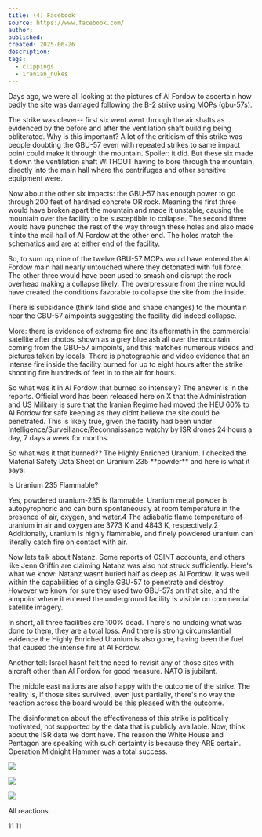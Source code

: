 ```yaml
---
title: (4) Facebook
source: https://www.facebook.com/
author: 
published: 
created: 2025-06-26
description: 
tags:
  - clippings
  - iranian_nukes
---
```

Days ago, we were all looking at the pictures of Al Fordow to ascertain how badly the site was damaged following the B-2 strike using MOPs (gbu-57s).

The strike was clever-- first six went went through the air shafts as evidenced by the before and after the ventilation shaft building being obliterated. Why is this important? A lot of the criticism of this strike was people doubting the GBU-57 even with repeated strikes to same impact point could make it through the mountain. Spoiler: it did. But these six made it down the ventilation shaft WITHOUT having to bore through the mountain, directly into the main hall where the centrifuges and other sensitive equipment were.

Now about the other six impacts: the GBU-57 has enough power to go through 200 feet of hardned concrete OR rock. Meaning the first three would have broken apart the mountain and made it unstable, causing the mountain over the facility to be susceptible to collapse. The second three would have punched the rest of the way through these holes and also made it into the mail hall of Al Fordow at the other end. The holes match the schematics and are at either end of the facility.

So, to sum up, nine of the twelve GBU-57 MOPs would have entered the Al Fordow main hall nearly untouched where they detonated with full force. The other three would have been used to smash and disrupt the rock overhead making a collapse likely. The overpressure from the nine would have created the conditions favorable to collapse the site from the inside.

There is subsidance (think land slide and shape changes) to the mountain near the GBU-57 aimpoints suggesting the facility did indeed collapse.

More: there is evidence of extreme fire and its aftermath in the commercial satellite after photos, shown as a grey blue ash all over the mountain coming from the GBU-57 aimpoints, and this matches numerous videos and pictures taken by locals. There is photographic and video evidence that an intense fire inside the facility burned for up to eight hours after the strike shooting fire hundreds of feet in to the air for hours.

So what was it in Al Fordow that burned so intensely? The answer is in the reports. Official word has been released here on X that the Administration and US Military is sure that the Iranian Regime had moved the HEU 60% to Al Fordow for safe keeping as they didnt believe the site could be penetrated. This is likely true, given the facility had been under Intelligence/Surveillance/Reconnaissance watchy by ISR drones 24 hours a day, 7 days a week for months.

So what was it that burned?? The Highly Enriched Uranium. I checked the Material Safety Data Sheet on Uranium 235 \*\*powder\*\* and here is what it says:

Is Uranium 235 Flammable?

Yes, powdered uranium-235 is flammable. Uranium metal powder is autopyrophoric and can burn spontaneously at room temperature in the presence of air, oxygen, and water.4 The adiabatic flame temperature of uranium in air and oxygen are 3773 K and 4843 K, respectively.2 Additionally, uranium is highly flammable, and finely powdered uranium can literally catch fire on contact with air.

Now lets talk about Natanz. Some reports of OSINT accounts, and others like Jenn Griffin are claiming Natanz was also not struck sufficiently. Here's what we know: Natanz wasnt buried half as deep as Al Fordow. It was well within the capabilities of a single GBU-57 to penetrate and destroy. However we know for sure they used two GBU-57s on that site, and the aimpoint where it entered the underground facility is visible on commercial satellite imagery.

In short, all three facilities are 100% dead. There's no undoing what was done to them, they are a total loss. And there is strong circumstantial evidence the Highly Enriched Uranium is also gone, having been the fuel that caused the intense fire at Al Fordow.

Another tell: Israel hasnt felt the need to revisit any of those sites with aircraft other than Al Fordow for good measure. NATO is jubilant.

The middle east nations are also happy with the outcome of the strike. The reality is, if those sites survived, even just partially, there's no way the reaction across the board would be this pleased with the outcome.

The disinformation about the effectiveness of this strike is politically motivated, not supported by the data that is publicly available. Now, think about the ISR data we dont have. The reason the White House and Pentagon are speaking with such certainty is because they ARE certain. Operation Midnight Hammer was a total success.

![](https://www.facebook.com/www.w3.org/2000/svg'%20viewBox='0%200%2016%2016'%3E%3Cpath%20d='M16.0001%207.9996c0%204.418-3.5815%207.9996-7.9995%207.9996S.001%2012.4176.001%207.9996%203.5825%200%208.0006%200C12.4186%200%2016%203.5815%2016%207.9996Z'%20fill='url(%23paint0_linear_15251_63610)'/%3E%3Cpath%20d='M16.0001%207.9996c0%204.418-3.5815%207.9996-7.9995%207.9996S.001%2012.4176.001%207.9996%203.5825%200%208.0006%200C12.4186%200%2016%203.5815%2016%207.9996Z'%20fill='url(%23paint1_radial_15251_63610)'/%3E%3Cpath%20d='M16.0001%207.9996c0%204.418-3.5815%207.9996-7.9995%207.9996S.001%2012.4176.001%207.9996%203.5825%200%208.0006%200C12.4186%200%2016%203.5815%2016%207.9996Z'%20fill='url(%23paint2_radial_15251_63610)'%20fill-opacity='.5'/%3E%3Cpath%20d='M7.3014%203.8662a.6974.6974%200%200%201%20.6974-.6977c.6742%200%201.2207.5465%201.2207%201.2206v1.7464a.101.101%200%200%200%20.101.101h1.7953c.992%200%201.7232.9273%201.4917%201.892l-.4572%201.9047a2.301%202.301%200%200%201-2.2374%201.764H6.9185a.5752.5752%200%200%201-.5752-.5752V7.7384c0-.4168.097-.8278.2834-1.2005l.2856-.5712a3.6878%203.6878%200%200%200%20.3893-1.6509l-.0002-.4496ZM4.367%207a.767.767%200%200%200-.7669.767v3.2598a.767.767%200%200%200%20.767.767h.767a.3835.3835%200%200%200%20.3835-.3835V7.3835A.3835.3835%200%200%200%205.134%207h-.767Z'%20fill='%23fff'/%3E%3Cdefs%3E%3CradialGradient%20id='paint1_radial_15251_63610'%20cx='0'%20cy='0'%20r='1'%20gradientUnits='userSpaceOnUse'%20gradientTransform='rotate(90%20.0005%208)%20scale(7.99958)'%3E%3Cstop%20offset='.5618'%20stop-color='%230866FF'%20stop-opacity='0'/%3E%3Cstop%20offset='1'%20stop-color='%230866FF'%20stop-opacity='.1'/%3E%3C/radialGradient%3E%3CradialGradient%20id='paint2_radial_15251_63610'%20cx='0'%20cy='0'%20r='1'%20gradientUnits='userSpaceOnUse'%20gradientTransform='rotate(45%20-4.5257%2010.9237)%20scale(10.1818)'%3E%3Cstop%20offset='.3143'%20stop-color='%2302ADFC'/%3E%3Cstop%20offset='1'%20stop-color='%2302ADFC'%20stop-opacity='0'/%3E%3C/radialGradient%3E%3ClinearGradient%20id='paint0_linear_15251_63610'%20x1='2.3989'%20y1='2.3999'%20x2='13.5983'%20y2='13.5993'%20gradientUnits='userSpaceOnUse'%3E%3Cstop%20stop-color='%2302ADFC'/%3E%3Cstop%20offset='.5'%20stop-color='%230866FF'/%3E%3Cstop%20offset='1'%20stop-color='%232B7EFF'/%3E%3C/linearGradient%3E%3C/defs%3E%3C/svg%3E)

![](https://www.facebook.com/www.w3.org/2000/svg'%20viewBox='0%200%2016%2016'%3E%3Cg%20clip-path='url(%23clip0_15251_63610)'%3E%3Cpath%20d='M15.9963%208c0%204.4179-3.5811%207.9993-7.9986%207.9993-4.4176%200-7.9987-3.5814-7.9987-7.9992%200-4.4179%203.5811-7.9992%207.9987-7.9992%204.4175%200%207.9986%203.5813%207.9986%207.9992Z'%20fill='url(%23paint0_linear_15251_63610)'/%3E%3Cpath%20d='M15.9973%207.9992c0%204.4178-3.5811%207.9992-7.9987%207.9992C3.5811%2015.9984%200%2012.417%200%207.9992S3.5811%200%207.9986%200c4.4176%200%207.9987%203.5814%207.9987%207.9992Z'%20fill='url(%23paint1_radial_15251_63610)'/%3E%3Cpath%20d='M7.9996%205.9081c-.3528-.8845-1.1936-1.507-2.1748-1.507-1.4323%200-2.4254%201.328-2.4254%202.6797%200%202.2718%202.3938%204.0094%204.0816%205.1589.3168.2157.7205.2157%201.0373%200%201.6878-1.1495%204.0815-2.8871%204.0815-5.159%200-1.3517-.993-2.6796-2.4254-2.6796-.9811%200-1.822.6225-2.1748%201.507Z'%20fill='%23fff'/%3E%3C/g%3E%3Cdefs%3E%3CradialGradient%20id='paint1_radial_15251_63610'%20cx='0'%20cy='0'%20r='1'%20gradientUnits='userSpaceOnUse'%20gradientTransform='matrix(0%207.9992%20-7.99863%200%207.9986%207.9992)'%3E%3Cstop%20offset='.5637'%20stop-color='%23E11731'%20stop-opacity='0'/%3E%3Cstop%20offset='1'%20stop-color='%23E11731'%20stop-opacity='.1'/%3E%3C/radialGradient%3E%3ClinearGradient%20id='paint0_linear_15251_63610'%20x1='2.3986'%20y1='2.4007'%20x2='13.5975'%20y2='13.5993'%20gradientUnits='userSpaceOnUse'%3E%3Cstop%20stop-color='%23FF74AE'/%3E%3Cstop%20offset='.5001'%20stop-color='%23FA2E3E'/%3E%3Cstop%20offset='1'%20stop-color='%23FF5758'/%3E%3C/linearGradient%3E%3CclipPath%20id='clip0_15251_63610'%3E%3Cpath%20fill='%23fff'%20d='M-.001.0009h15.9992v15.9984H-.001z'/%3E%3C/clipPath%3E%3C/defs%3E%3C/svg%3E)

![](https://www.facebook.com/www.w3.org/2000/svg'%20viewBox='0%200%2016%2016'%3E%3Cg%20clip-path='url(%23clip0_15251_63610)'%3E%3Cpath%20d='M15.9982%207.9998c0%204.4181-3.5815%207.9996-7.9996%207.9996-4.418%200-7.9996-3.5815-7.9996-7.9996%200-4.418%203.5816-7.9996%207.9996-7.9996%204.4181%200%207.9996%203.5816%207.9996%207.9996Z'%20fill='url(%23paint0_linear_15251_63610)'/%3E%3Cpath%20d='M15.9973%207.9992c0%204.4178-3.5811%207.9992-7.9987%207.9992C3.5811%2015.9984%200%2012.417%200%207.9992S3.5811%200%207.9986%200c4.4176%200%207.9987%203.5814%207.9987%207.9992Z'%20fill='url(%23paint1_radial_15251_63610)'/%3E%3Cmask%20id='mask0_15251_63610'%20style='mask-type:alpha'%20maskUnits='userSpaceOnUse'%20x='6'%20y='13'%20width='8'%20height='3'%3E%3Cpath%20d='M13.6084%2013.7029c-1.4438%201.4203-3.4244%202.2965-5.6097%202.2965a8.0393%208.0393%200%200%201-1.5715-.1543c.6898-.2867%201.6353-.7368%202.5437-1.3171%201.2793.5295%203.4828.2415%204.6285-.8326l.009.0075Z'%20fill='%23D9D9D9'/%3E%3C/mask%3E%3Cg%20mask='url(%23mask0_15251_63610)'%3E%3Cpath%20d='M15.9982%207.9998c0%204.4181-3.5815%207.9996-7.9996%207.9996-4.418%200-7.9996-3.5815-7.9996-7.9996%200-4.418%203.5816-7.9996%207.9996-7.9996%204.4181%200%207.9996%203.5816%207.9996%207.9996Z'%20fill='url(%23paint2_linear_15251_63610)'/%3E%3C/g%3E%3Cpath%20d='M15.9962%207.9996c0%204.418-3.5815%207.9996-7.9995%207.9996S-.003%2012.4176-.003%207.9996%203.5786%200%207.9967%200c4.418%200%207.9995%203.5815%207.9995%207.9996Z'%20fill='url(%23paint3_radial_15251_63610)'/%3E%3Cpath%20d='M15.9962%207.9996c0%204.418-3.5815%207.9996-7.9995%207.9996S-.003%2012.4176-.003%207.9996%203.5786%200%207.9967%200c4.418%200%207.9995%203.5815%207.9995%207.9996Z'%20fill='url(%23paint4_radial_15251_63610)'/%3E%3Cpath%20d='M15.9962%207.9996c0%204.418-3.5815%207.9996-7.9995%207.9996S-.003%2012.4176-.003%207.9996%203.5786%200%207.9967%200c4.418%200%207.9995%203.5815%207.9995%207.9996Z'%20fill='url(%23paint5_radial_15251_63610)'%20style='mix-blend-mode:multiply'/%3E%3Cpath%20d='M15.9962%207.9996c0%204.418-3.5815%207.9996-7.9995%207.9996S-.003%2012.4176-.003%207.9996%203.5786%200%207.9967%200c4.418%200%207.9995%203.5815%207.9995%207.9996Z'%20fill='url(%23paint6_radial_15251_63610)'%20style='mix-blend-mode:multiply'/%3E%3Cpath%20fill-rule='evenodd'%20clip-rule='evenodd'%20d='M9.585%207.7886a.499.499%200%200%201%20.026.0043%202.849%202.849%200%200%201%201.8175%201.202%202.8423%202.8423%200%200%201%20.4349%202.1333c-.2461%201.2665-1.3291%202.3137-2.4304%203.0886-1.1259.7923-2.3926%201.3839-3.2016%201.7072a1.08%201.08%200%200%201-1.151-.2237c-.6289-.6028-1.5818-1.6259-2.329-2.7823-.7307-1.131-1.3425-2.5076-1.0963-3.7741a2.8425%202.8425%200%200%201%201.2024-1.8151%202.8492%202.8492%200%200%201%202.1354-.4336.5086.5086%200%200%201%20.0268.006%202.9735%202.9735%200%200%201%201.4594.8686c.1647.1788.3813.4853.5716.8626.3155-.2781.6296-.482.8526-.5874a2.9734%202.9734%200%200%201%201.6817-.2564Z'%20fill='url(%23paint7_radial_15251_63610)'/%3E%3Cpath%20fill-rule='evenodd'%20clip-rule='evenodd'%20d='M9.585%207.7886a.499.499%200%200%201%20.026.0043%202.849%202.849%200%200%201%201.8175%201.202%202.8423%202.8423%200%200%201%20.4349%202.1333c-.2461%201.2665-1.3291%202.3137-2.4304%203.0886-1.1259.7923-2.3926%201.3839-3.2016%201.7072a1.08%201.08%200%200%201-1.151-.2237c-.6289-.6028-1.5818-1.6259-2.329-2.7823-.7307-1.131-1.3425-2.5076-1.0963-3.7741a2.8425%202.8425%200%200%201%201.2024-1.8151%202.8492%202.8492%200%200%201%202.1354-.4336.5086.5086%200%200%201%20.0268.006%202.9735%202.9735%200%200%201%201.4594.8686c.1647.1788.3813.4853.5716.8626.3155-.2781.6296-.482.8526-.5874a2.9734%202.9734%200%200%201%201.6817-.2564Z'%20fill='url(%23paint8_radial_15251_63610)'/%3E%3Cpath%20fill-rule='evenodd'%20clip-rule='evenodd'%20d='M9.585%207.7886a.499.499%200%200%201%20.026.0043%202.849%202.849%200%200%201%201.8175%201.202%202.8423%202.8423%200%200%201%20.4349%202.1333c-.2461%201.2665-1.3291%202.3137-2.4304%203.0886-1.1259.7923-2.3926%201.3839-3.2016%201.7072a1.08%201.08%200%200%201-1.151-.2237c-.6289-.6028-1.5818-1.6259-2.329-2.7823-.7307-1.131-1.3425-2.5076-1.0963-3.7741a2.8425%202.8425%200%200%201%201.2024-1.8151%202.8492%202.8492%200%200%201%202.1354-.4336.5086.5086%200%200%201%20.0268.006%202.9735%202.9735%200%200%201%201.4594.8686c.1647.1788.3813.4853.5716.8626.3155-.2781.6296-.482.8526-.5874a2.9734%202.9734%200%200%201%201.6817-.2564Z'%20fill='url(%23paint9_radial_15251_63610)'/%3E%3Cmask%20id='mask1_15251_63610'%20style='mask-type:alpha'%20maskUnits='userSpaceOnUse'%20x='-1'%20y='0'%20width='17'%20height='16'%3E%3Ccircle%20cx='7.9976'%20cy='7.9998'%20r='7.9996'%20fill='%23fff'/%3E%3C/mask%3E%3Cg%20mask='url(%23mask1_15251_63610)'%20fill-rule='evenodd'%20clip-rule='evenodd'%3E%3Cpath%20d='M1.3582%207.6194C.836%207.1064.318%207.2994.118%207.9596c-.2.6603-.0513%202.4955%201.0427%203.3962%202.752%202.2662%205.464.8613%205.5191-.5247.0498-1.2472-1.3555-1.113-1.8127-1.0879-.0311.0018-.0445-.0412-.0178-.0582.096-.0626.2535-.1719.4198-.3125.3594-.3044.1753-.8326-.3264-.6813-.0756.0224-1.2968.3904-2.0707.0967-.8778-.3331-.9828-.6465-1.5147-1.1685h.0009Z'%20fill='%23FFF287'/%3E%3Cpath%20d='M1.3582%207.6194C.836%207.1064.318%207.2994.118%207.9596c-.2.6603-.0513%202.4955%201.0427%203.3962%202.752%202.2662%205.464.8613%205.5191-.5247.0498-1.2472-1.3555-1.113-1.8127-1.0879-.0311.0018-.0445-.0412-.0178-.0582.096-.0626.2535-.1719.4198-.3125.3594-.3044.1753-.8326-.3264-.6813-.0756.0224-1.2968.3904-2.0707.0967-.8778-.3331-.9828-.6465-1.5147-1.1685h.0009Z'%20fill='url(%23paint10_linear_15251_63610)'/%3E%3Cpath%20d='M1.3582%207.6194C.836%207.1064.318%207.2994.118%207.9596c-.2.6603-.0513%202.4955%201.0427%203.3962%202.752%202.2662%205.464.8613%205.5191-.5247.0498-1.2472-1.3555-1.113-1.8127-1.0879-.0311.0018-.0445-.0412-.0178-.0582.096-.0626.2535-.1719.4198-.3125.3594-.3044.1753-.8326-.3264-.6813-.0756.0224-1.2968.3904-2.0707.0967-.8778-.3331-.9828-.6465-1.5147-1.1685h.0009Z'%20fill='url(%23paint11_radial_15251_63610)'%20fill-opacity='.6'/%3E%3Cpath%20d='M1.3582%207.6194C.836%207.1064.318%207.2994.118%207.9596c-.2.6603-.0513%202.4955%201.0427%203.3962%202.752%202.2662%205.464.8613%205.5191-.5247.0498-1.2472-1.3555-1.113-1.8127-1.0879-.0311.0018-.0445-.0412-.0178-.0582.096-.0626.2535-.1719.4198-.3125.3594-.3044.1753-.8326-.3264-.6813-.0756.0224-1.2968.3904-2.0707.0967-.8778-.3331-.9828-.6465-1.5147-1.1685h.0009Z'%20fill='url(%23paint12_radial_15251_63610)'/%3E%3Cpath%20d='M1.3582%207.6194C.836%207.1064.318%207.2994.118%207.9596c-.2.6603-.0513%202.4955%201.0427%203.3962%202.752%202.2662%205.464.8613%205.5191-.5247.0498-1.2472-1.3555-1.113-1.8127-1.0879-.0311.0018-.0445-.0412-.0178-.0582.096-.0626.2535-.1719.4198-.3125.3594-.3044.1753-.8326-.3264-.6813-.0756.0224-1.2968.3904-2.0707.0967-.8778-.3331-.9828-.6465-1.5147-1.1685h.0009Z'%20fill='url(%23paint13_radial_15251_63610)'/%3E%3Cpath%20d='M1.3582%207.6194C.836%207.1064.318%207.2994.118%207.9596c-.2.6603-.0513%202.4955%201.0427%203.3962%202.752%202.2662%205.464.8613%205.5191-.5247.0498-1.2472-1.3555-1.113-1.8127-1.0879-.0311.0018-.0445-.0412-.0178-.0582.096-.0626.2535-.1719.4198-.3125.3594-.3044.1753-.8326-.3264-.6813-.0756.0224-1.2968.3904-2.0707.0967-.8778-.3331-.9828-.6465-1.5147-1.1685h.0009Z'%20fill='url(%23paint14_radial_15251_63610)'/%3E%3Cpath%20d='M14.2827%207.7582c.3146-.7585.3146-1.1585.7145-1.3585.4-.2%201%20.4%201%201.6%200%201.9998-.8%204.1957-2.3999%205.6956-1.5999%201.5-5.2626%201.4668-5.5906-.1845-.2727-1.3695%201.1697-1.5059%201.6332-1.571.0316-.0045.0378-.0542.0079-.0677a4.201%204.201%200%200%201-.474-.262c-.4125-.2647-.3176-.8871.211-.8203.599.0913%201.3395.2647%201.978.1997%201.8469-.1888%202.6052-2.4728%202.9199-3.2313Z'%20fill='%23FFF287'/%3E%3Cpath%20d='M14.2827%207.7582c.3146-.7585.3146-1.1585.7145-1.3585.4-.2%201%20.4%201%201.6%200%201.9998-.8%204.1957-2.3999%205.6956-1.5999%201.5-5.2626%201.4668-5.5906-.1845-.2727-1.3695%201.1697-1.5059%201.6332-1.571.0316-.0045.0378-.0542.0079-.0677a4.201%204.201%200%200%201-.474-.262c-.4125-.2647-.3176-.8871.211-.8203.599.0913%201.3395.2647%201.978.1997%201.8469-.1888%202.6052-2.4728%202.9199-3.2313Z'%20fill='url(%23paint15_linear_15251_63610)'/%3E%3Cpath%20d='M14.2827%207.7582c.3146-.7585.3146-1.1585.7145-1.3585.4-.2%201%20.4%201%201.6%200%201.9998-.8%204.1957-2.3999%205.6956-1.5999%201.5-5.2626%201.4668-5.5906-.1845-.2727-1.3695%201.1697-1.5059%201.6332-1.571.0316-.0045.0378-.0542.0079-.0677a4.201%204.201%200%200%201-.474-.262c-.4125-.2647-.3176-.8871.211-.8203.599.0913%201.3395.2647%201.978.1997%201.8469-.1888%202.6052-2.4728%202.9199-3.2313Z'%20fill='url(%23paint16_radial_15251_63610)'%20fill-opacity='.8'/%3E%3Cpath%20d='M14.2827%207.7582c.3146-.7585.3146-1.1585.7145-1.3585.4-.2%201%20.4%201%201.6%200%201.9998-.8%204.1957-2.3999%205.6956-1.5999%201.5-5.2626%201.4668-5.5906-.1845-.2727-1.3695%201.1697-1.5059%201.6332-1.571.0316-.0045.0378-.0542.0079-.0677a4.201%204.201%200%200%201-.474-.262c-.4125-.2647-.3176-.8871.211-.8203.599.0913%201.3395.2647%201.978.1997%201.8469-.1888%202.6052-2.4728%202.9199-3.2313Z'%20fill='url(%23paint17_radial_15251_63610)'/%3E%3Cpath%20d='M14.2827%207.7582c.3146-.7585.3146-1.1585.7145-1.3585.4-.2%201%20.4%201%201.6%200%201.9998-.8%204.1957-2.3999%205.6956-1.5999%201.5-5.2626%201.4668-5.5906-.1845-.2727-1.3695%201.1697-1.5059%201.6332-1.571.0316-.0045.0378-.0542.0079-.0677a4.201%204.201%200%200%201-.474-.262c-.4125-.2647-.3176-.8871.211-.8203.599.0913%201.3395.2647%201.978.1997%201.8469-.1888%202.6052-2.4728%202.9199-3.2313Z'%20fill='url(%23paint18_radial_15251_63610)'%20fill-opacity='.9'%20style='mix-blend-mode:screen'/%3E%3C/g%3E%3Cpath%20d='M7.9977%206.8c.71%200%201.1723-.1164%201.4952-.2331.3063-.1108.4-.4145.08-.4762C9.277%206.0336%208.7886%206%207.9978%206c-.7753%200-1.2813.0342-1.5903.0988-.3085.0646-.2235.3583.073.4654.3257.1177.8017.2357%201.5173.2357Z'%20fill='%234B280E'/%3E%3Cpath%20fill-rule='evenodd'%20clip-rule='evenodd'%20d='M10.1526%202.0928a3.3945%203.3945%200%200%201%202.0299.699.4.4%200%200%200%20.4863-.6352%204.1946%204.1946%200%200%200-2.5083-.8637.4.4%200%201%200-.0079.7999ZM5.843%202.0928a3.3946%203.3946%200%200%200-2.03.699.4.4%200%201%201-.4862-.6352%204.1945%204.1945%200%200%201%202.5083-.8637.4.4%200%201%201%20.008.7999Z'%20fill='%23E0761A'/%3E%3Cpath%20fill-rule='evenodd'%20clip-rule='evenodd'%20d='M9.998%204.3577c-.001.7238.483.936%201.1999%201.023.7099.1024%201.1878-.1978%201.1998-1.023.01-.6941-.3809-1.5413-1.1998-1.5575-.8189.0162-1.1999.8634-1.1999%201.5575ZM5.998%204.3577c.001.7238-.483.936-1.1998%201.023-.71.1024-1.1879-.1978-1.1999-1.023-.01-.6941.381-1.5413%201.1999-1.5575.8189.0162%201.1998.8634%201.1998%201.5575Z'%20fill='%231C1C1D'/%3E%3C/g%3E%3Cdefs%3E%3CradialGradient%20id='paint1_radial_15251_63610'%20cx='0'%20cy='0'%20r='1'%20gradientUnits='userSpaceOnUse'%20gradientTransform='matrix(0%207.9992%20-7.99863%200%207.9986%207.9992)'%3E%3Cstop%20offset='.5637'%20stop-color='%23FF5758'%20stop-opacity='0'/%3E%3Cstop%20offset='1'%20stop-color='%23FF5758'%20stop-opacity='.1'/%3E%3C/radialGradient%3E%3CradialGradient%20id='paint3_radial_15251_63610'%20cx='0'%20cy='0'%20r='1'%20gradientUnits='userSpaceOnUse'%20gradientTransform='matrix(.1233%20-1.60292%204.45604%20.34277%2010.6837%2013.9363)'%3E%3Cstop%20stop-color='%23791119'%20stop-opacity='.7'/%3E%3Cstop%20offset='1'%20stop-color='%23791119'%20stop-opacity='0'/%3E%3C/radialGradient%3E%3CradialGradient%20id='paint4_radial_15251_63610'%20cx='0'%20cy='0'%20r='1'%20gradientUnits='userSpaceOnUse'%20gradientTransform='matrix(.92919%202.03556%20-13.3287%206.08424%2012.9748%2011.0609)'%3E%3Cstop%20stop-color='%23791119'%20stop-opacity='.08'/%3E%3Cstop%20offset='1'%20stop-color='%23791119'%20stop-opacity='0'/%3E%3C/radialGradient%3E%3CradialGradient%20id='paint5_radial_15251_63610'%20cx='0'%20cy='0'%20r='1'%20gradientUnits='userSpaceOnUse'%20gradientTransform='matrix(.5%20-2%202.8733%20.71832%203%2011)'%3E%3Cstop%20offset='.2088'%20stop-color='%23791119'%20stop-opacity='.4'/%3E%3Cstop%20offset='1'%20stop-color='%23791119'%20stop-opacity='0'/%3E%3C/radialGradient%3E%3CradialGradient%20id='paint6_radial_15251_63610'%20cx='0'%20cy='0'%20r='1'%20gradientUnits='userSpaceOnUse'%20gradientTransform='matrix(1.5%20-1%201.43665%202.15497%202%2010)'%3E%3Cstop%20offset='.2088'%20stop-color='%23791119'%20stop-opacity='.3'/%3E%3Cstop%20offset='1'%20stop-color='%23791119'%20stop-opacity='0'/%3E%3C/radialGradient%3E%3CradialGradient%20id='paint7_radial_15251_63610'%20cx='0'%20cy='0'%20r='1'%20gradientUnits='userSpaceOnUse'%20gradientTransform='matrix(4.40005%205.20005%20-6.1455%205.20005%204.198%209.4003)'%3E%3Cstop%20offset='.3729'%20stop-color='%23FA2E3E'/%3E%3Cstop%20offset='.9266'%20stop-color='%23E11731'/%3E%3C/radialGradient%3E%3CradialGradient%20id='paint8_radial_15251_63610'%20cx='0'%20cy='0'%20r='1'%20gradientUnits='userSpaceOnUse'%20gradientTransform='rotate(-92.693%207.5086%203.7543)%20scale(1.72921%202.52467)'%3E%3Cstop%20stop-color='%23791119'%20stop-opacity='.9'/%3E%3Cstop%20offset='1'%20stop-color='%23791119'%20stop-opacity='0'/%3E%3C/radialGradient%3E%3CradialGradient%20id='paint9_radial_15251_63610'%20cx='0'%20cy='0'%20r='1'%20gradientUnits='userSpaceOnUse'%20gradientTransform='rotate(-65.627%2015.8732%20-.8589)%20scale(1.94093%202.8338)'%3E%3Cstop%20stop-color='%23791119'%20stop-opacity='.9'/%3E%3Cstop%20offset='1'%20stop-color='%23791119'%20stop-opacity='0'/%3E%3C/radialGradient%3E%3CradialGradient%20id='paint11_radial_15251_63610'%20cx='0'%20cy='0'%20r='1'%20gradientUnits='userSpaceOnUse'%20gradientTransform='rotate(93.472%20-1.1146%205.8598)%20scale(4.00047%208.84233)'%3E%3Cstop%20stop-color='%23FFF287'%20stop-opacity='0'/%3E%3Cstop%20offset='.9846'%20stop-color='%23FF5758'%20stop-opacity='.8'/%3E%3C/radialGradient%3E%3CradialGradient%20id='paint12_radial_15251_63610'%20cx='0'%20cy='0'%20r='1'%20gradientUnits='userSpaceOnUse'%20gradientTransform='rotate(131.396%201.7386%203.9605)%20scale(7.98139%208.42047)'%3E%3Cstop%20offset='.6481'%20stop-color='%23FFE480'/%3E%3Cstop%20offset='.9167'%20stop-color='%23FFE480'%20stop-opacity='0'/%3E%3C/radialGradient%3E%3CradialGradient%20id='paint13_radial_15251_63610'%20cx='0'%20cy='0'%20r='1'%20gradientUnits='userSpaceOnUse'%20gradientTransform='rotate(115.036%20-.1572%205.1636)%20scale(5.20766%204.5125)'%3E%3Cstop%20offset='.9124'%20stop-color='%23FFE480'%20stop-opacity='0'/%3E%3Cstop%20offset='1'%20stop-color='%23FFE480'/%3E%3C/radialGradient%3E%3CradialGradient%20id='paint14_radial_15251_63610'%20cx='0'%20cy='0'%20r='1'%20gradientUnits='userSpaceOnUse'%20gradientTransform='matrix(1.35706%201.5577%20-3.27818%202.85593%200%207.5)'%3E%3Cstop%20stop-color='%23FFE483'/%3E%3Cstop%20offset='.9167'%20stop-color='%23FFEB80'%20stop-opacity='0'/%3E%3C/radialGradient%3E%3CradialGradient%20id='paint16_radial_15251_63610'%20cx='0'%20cy='0'%20r='1'%20gradientUnits='userSpaceOnUse'%20gradientTransform='rotate(38.267%20-7.741%2022.3658)%20scale(3.94718%2018.9414)'%3E%3Cstop%20stop-color='%23FFF287'%20stop-opacity='0'/%3E%3Cstop%20offset='.7371'%20stop-color='%23FF5758'%20stop-opacity='.4'/%3E%3C/radialGradient%3E%3CradialGradient%20id='paint17_radial_15251_63610'%20cx='0'%20cy='0'%20r='1'%20gradientUnits='userSpaceOnUse'%20gradientTransform='matrix(2.93607%202.57398%20-2.89968%203.3076%2010.5%208)'%3E%3Cstop%20offset='.8254'%20stop-color='%23FFE480'/%3E%3Cstop%20offset='1'%20stop-color='%23FFE480'%20stop-opacity='0'/%3E%3C/radialGradient%3E%3CradialGradient%20id='paint18_radial_15251_63610'%20cx='0'%20cy='0'%20r='1'%20gradientUnits='userSpaceOnUse'%20gradientTransform='matrix(4.5%202.5%20-3.1886%205.73949%2011%209)'%3E%3Cstop%20offset='.897'%20stop-color='%23FFE480'%20stop-opacity='0'/%3E%3Cstop%20offset='1'%20stop-color='%23FFE480'/%3E%3C/radialGradient%3E%3ClinearGradient%20id='paint0_linear_15251_63610'%20x1='2.5019'%20y1='2.5002'%20x2='16.002'%20y2='16.0002'%20gradientUnits='userSpaceOnUse'%3E%3Cstop%20offset='.2619'%20stop-color='%23FFF287'/%3E%3Cstop%20offset='1'%20stop-color='%23F68628'/%3E%3C/linearGradient%3E%3ClinearGradient%20id='paint2_linear_15251_63610'%20x1='10'%20y1='14.5002'%20x2='10'%20y2='17.0002'%20gradientUnits='userSpaceOnUse'%3E%3Cstop%20stop-color='%23FFF287'%20stop-opacity='0'/%3E%3Cstop%20offset='1'%20stop-color='%23FFF287'/%3E%3C/linearGradient%3E%3ClinearGradient%20id='paint10_linear_15251_63610'%20x1='4.4115'%20y1='6.5983'%20x2='2.6271'%20y2='9.9854'%20gradientUnits='userSpaceOnUse'%3E%3Cstop%20stop-color='%23FFF287'/%3E%3Cstop%20offset='1'%20stop-color='%23F68628'%20stop-opacity='.3'/%3E%3C/linearGradient%3E%3ClinearGradient%20id='paint15_linear_15251_63610'%20x1='7.9727'%20y1='12.4766'%20x2='18.4483'%20y2='13.8876'%20gradientUnits='userSpaceOnUse'%3E%3Cstop%20offset='.0835'%20stop-color='%23FFF287'/%3E%3Cstop%20offset='1'%20stop-color='%23F68628'/%3E%3C/linearGradient%3E%3CclipPath%20id='clip0_15251_63610'%3E%3Cpath%20fill='%23fff'%20d='M-.002.0002h16.0001v16h-16z'/%3E%3C/clipPath%3E%3C/defs%3E%3C/svg%3E)

All reactions:

11 11